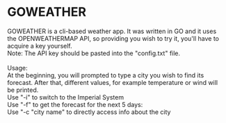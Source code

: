 # GOWEATHER

GOWEATHER is a cli-based weather app. It was written in GO and it uses the OPENWEATHERMAP API, so providing you wish to try it, you'll have to acquire a key yourself.<br>
Note: The API key should be pasted into the "config.txt" file.<br>
<br>
Usage:<br>
At the beginning, you will prompted to type a city you wish to find its forecast. After that, different values, for example temperature or wind will be printed.
<br>
Use "-i" to switch to the Imperial System <br>
Use "-f" to get the forecast for the next 5 days:<br>
Use "-c "city name" to directly access info about the city
